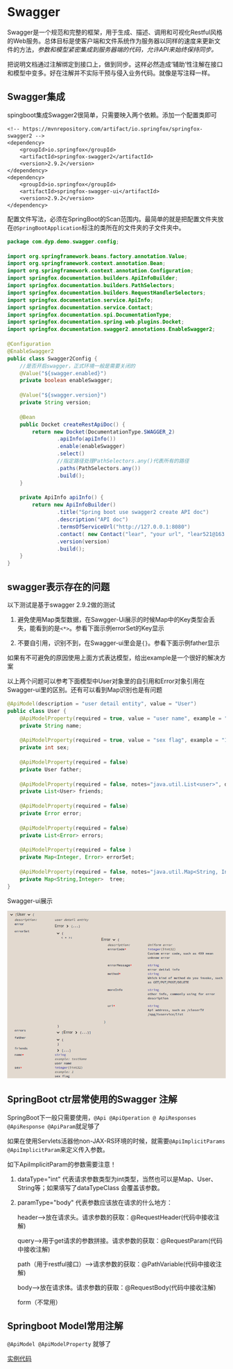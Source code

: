 # Swagger

Swagger是一个规范和完整的框架，用于生成、描述、调用和可视化Restful风格的Web服务。总体目标是使客户端和文件系统作为服务器以同样的速度来更新文件的方法，*参数和模型紧密集成到服务器端的代码，允许API来始终保持同步。*

把说明文档通过注解绑定到接口上，做到同步。这样必然造成‘辅助’性注解在接口和模型中变多。好在注解并不实际干预与侵入业务代码。就像是写注释一样。

## Swagger集成

spingboot集成Swagger2很简单，只需要映入两个依赖。添加一个配置类即可

```
<!-- https://mvnrepository.com/artifact/io.springfox/springfox-swagger2 -->
<dependency>
    <groupId>io.springfox</groupId>
    <artifactId>springfox-swagger2</artifactId>
    <version>2.9.2</version>
</dependency>
<dependency>
    <groupId>io.springfox</groupId>
    <artifactId>springfox-swagger-ui</artifactId>
    <version>2.9.2</version>
</dependency>
```

配置文件写法，必须在SpringBoot的Scan范围内。最简单的就是把配置文件夹放在`@SpringBootApplication`标注的类所在的文件夹的子文件夹中。
```java
package com.dyp.demo.swagger.config;

import org.springframework.beans.factory.annotation.Value;
import org.springframework.context.annotation.Bean;
import org.springframework.context.annotation.Configuration;
import springfox.documentation.builders.ApiInfoBuilder;
import springfox.documentation.builders.PathSelectors;
import springfox.documentation.builders.RequestHandlerSelectors;
import springfox.documentation.service.ApiInfo;
import springfox.documentation.service.Contact;
import springfox.documentation.spi.DocumentationType;
import springfox.documentation.spring.web.plugins.Docket;
import springfox.documentation.swagger2.annotations.EnableSwagger2;

@Configuration
@EnableSwagger2
public class Swagger2Config {
    //是否开启swagger，正式环境一般是需要关闭的
    @Value("${swagger.enabled}")
    private boolean enableSwagger;

    @Value("${swagger.version}")
    private String version;

    @Bean
    public Docket createRestApiDoc() {
        return new Docket(DocumentationType.SWAGGER_2)
                .apiInfo(apiInfo())
                .enable(enableSwagger)
                .select()
                //指定路径处理PathSelectors.any()代表所有的路径
                .paths(PathSelectors.any())
                .build();
    }

    private ApiInfo apiInfo() {
        return new ApiInfoBuilder()
                .title("Spring boot use swagger2 create API doc")
                .description("API doc")
                .termsOfServiceUrl("http://127.0.0.1:8080")
                .contact( new Contact("lear", "your url", "lear521@163.com"))
                .version(version)
                .build();
    }
}

```

## swagger表示存在的问题

以下测试是基于swagger 2.9.2做的测试

1. 避免使用Map类型数据，在Sawgger-Ui展示的时候Map中的Key类型会丢失，能看到的是`<*>`。参看下面示例errorSet的Key显示

2. 不要自引用，识别不到，在Swagger-ui里会是`{}`。参看下面示例father显示

如果有不可避免的原因使用上面方式表达模型，给出example是一个很好的解决方案

以上两个问题可以参考下面模型中User对象里的自引用和Error对象引用在Swagger-ui里的区别。还有可以看到Map识别也是有问题

```java
@ApiModel(description = "user detail entity", value = "User")
public class User {
    @ApiModelProperty(required = true, value = "user name", example = "testName")
    private String name;

    @ApiModelProperty(required = true, value = "sex flag", example = "1")
    private int sex;

    @ApiModelProperty(required = false)
    private User father;

    @ApiModelProperty(required = false, notes="java.util.List<user>", dataType = "java.util.List<user>", example = "[{\"name\":\"sampleName\",\"sex\":1}]")
    private List<User> friends;

    @ApiModelProperty(required = false)
    private Error error;

    @ApiModelProperty(required = false)
    private List<Error> errors;

    @ApiModelProperty(required = false )
    private Map<Integer, Error> errorSet;

    @ApiModelProperty(required = false, notes="java.util.Map<String, Integer>", dataType = "java.util.Map<String, Integer>",example = "{\"name\":1,\"sex\":1}")
    private Map<String,Integer>  tree;
}
```
Swagger-ui展示

![](pic/SwaggerProblem.png)


## SpringBoot ctr层常使用的Swagger 注解

SpringBoot下一般只需要使用，`@Api @ApiOperation @ ApiResponses @ApiResponse @ApiParam`就足够了

如果在使用Servlets活器他non-JAX-RS环境的时候，就需要`@ApiImplicitParams @ApiImplicitParam`来定义传入参数。

如下ApiImplicitParam的参数需要注意！

1. dataType="int" 代表请求参数类型为int类型，当然也可以是Map、User、String等；如果填写了dataTypeClass 会覆盖该参数。

2. paramType="body" 代表参数应该放在请求的什么地方：

    header-->放在请求头。请求参数的获取：@RequestHeader(代码中接收注解)

    query-->用于get请求的参数拼接。请求参数的获取：@RequestParam(代码中接收注解)
    
    path（用于restful接口）-->请求参数的获取：@PathVariable(代码中接收注解)
    
    body-->放在请求体。请求参数的获取：@RequestBody(代码中接收注解)
    
    form（不常用）

## Springboot Model常用注解

`@ApiModel @ApiModelProperty` 就够了

[实例代码](source/swagger)